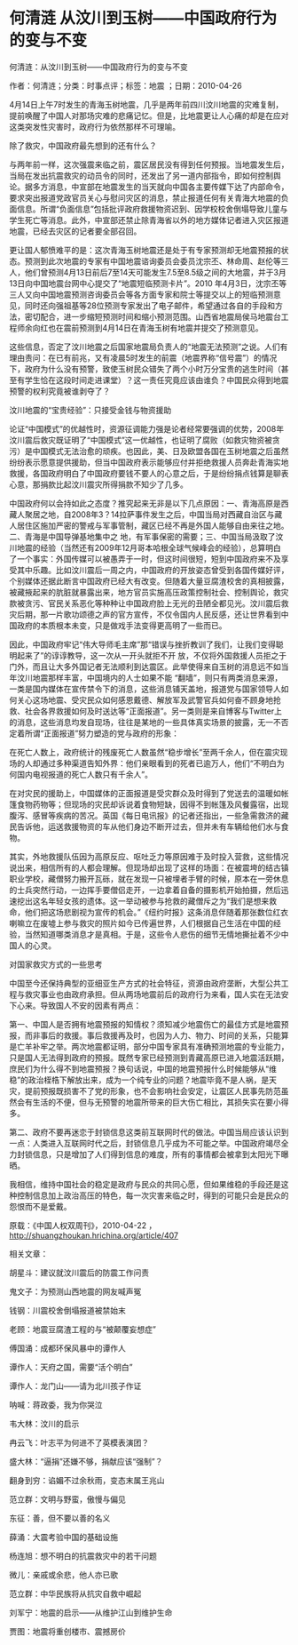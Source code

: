 # 何清涟  从汶川到玉树——中国政府行为的变与不变  
  
何清涟：从汶川到玉树——中国政府行为的变与不变  
作者：何清涟；分类：时事点评；标签：地震 ；日期：2010-04-26  
4月14日上午7时发生的青海玉树地震，几乎是两年前四川汶川地震的灾难复制，提前唤醒了中国人对那场灾难的悲痛记忆。但是，比地震更让人心痛的却是在应对这类突发性灾害时，政府行为依然那样不可理喻。  
除了救灾，中国政府最先想到的还有什么？  
与两年前一样，这次强震来临之前，震区居民没有得到任何预报。当地震发生后，当局在发出抗震救灾的动员令的同时，还发出了另一道内部指令，即如何控制舆论。据多方消息，中宣部在地震发生的当天就向中国各主要传媒下达了内部命令，要求突出报道党政官员关心与慰问灾区的消息，禁止报道任何有关青海大地震的负面信息。所谓“负面信息”包括批评政府救援物资迟到、因学校校舍倒塌导致儿童与学生死亡等消息。此外，中宣部还禁止除青海省以外的地方媒体记者进入灾区报道地震，已经去灾区的记者要全部召回。  
更让国人郁愤难平的是：这次青海玉树地震还是处于有专家预测却无地震预报的状态。预测到此次地震的专家有中国地震谘询委员会委员沈宗丕、林命周、赵伦等三人，他们曾预测4月13日前后7至14天可能发生7.5至8.5级之间的大地震，并于3月13日向中国地震台网中心提交了“地震短临预测卡片”。2010 年4月3日，沈宗丕等三人又向中国地震预测咨询委员会等各方面专家和院士等提交以上的短临预测意见，同时还向强祖基等28位预测专家发出了电子邮件，希望通过各自的手段和方法，密切配合，进一步缩短预测时间和缩小预测范围。山西省地震局侯马地震台工程师余向红也在震前预测到4月14日在青海玉树有地震并提交了预测意见。  
这些信息，否定了汶川地震之后国家地震局负责人的“地震无法预测”之说。人们有理由责问：在已有前兆，又有凌晨5时发生的前震（地震界称“信号震”）的情况下，政府为什么没有预警，致使玉树民众错失了两个小时万分宝贵的逃生时间（甚至有学生恰在这段时间走进课堂）？这一责任究竟应该由谁负？中国民众得到地震预警的权利究竟被谁剥夺了？  
汶川地震的“宝贵经验”：只接受金钱与物资援助  
论证“中国模式”的优越性时，资源征调能力强是论者经常要强调的优势，2008年汶川震后救灾既证明了“中国模式”这一优越性，也证明了腐败（如救灾物资被贪污）是中国模式无法治愈的顽疾。也因此，美、日及欧盟各国在玉树地震之后虽然纷纷表示愿意提供援助，但当中国政府表示能够应付并拒绝救援人员奔赴青海实地救援，各国政府明白了中国政府要钱不要人的心意之后，于是纷纷捐点钱算是聊表心意，那捐款比起汶川震灾所得捐款不知少了几多。  
中国政府何以会持如此之态度？推究起来无非是以下几点原因：一、青海高原是西藏人聚居之地，自2008年3？14拉萨事件发生之后，中国当局对西藏自治区与藏人居住区施加严密的警戒与军事管制，藏区已经不再是外国人能够自由来往之地。二、青海是中国导弹基地集中之 地，有军事保密的需要；三、中国当局汲取了汶川地震的经验（当然还有2009年12月哥本哈根全球气候峰会的经验），总算明白了一个事实：外国传媒可以被愚弄于一时，但这时间很短，短到中国政府来不及享受其中乐趣。比如汶川震后一周之内，中国政府的开放姿态曾受到各国传媒好评，个别媒体还据此断言中国政府已经大有改变。但随着大量豆腐渣校舍的真相披露，被藏掖起来的肮脏就暴露出来，地方官员实施高压政策控制社会、控制舆论，救灾款被贪污、官民关系恶化等种种让中国政府脸上无光的丑陋全都见光。汶川震后救灾后期，那一片歌功颂德之声的官方宣传，不仅令国内人民反感，还让世界看到中国政府的本质根本未变，只是做戏手法变得更高明了一些而已。  
因此，中国政府牢记“伟大导师毛主席”那“错误与挫折教训了我们，让我们变得聪明起来了”的谆谆教导，这一次从一开头就拒不开 放，不仅将外国救援人员拒之于门外，而且让大多外国记者无法顺利到达震区。此举使得来自玉树的消息远不如当年汶川地震那样丰富，中国境内的人士如果不能 “翻墙”，则只有两类消息来源，一类是国内媒体在宣传禁令下的消息，这些消息铺天盖地，报道党与国家领导人如何关心这场地震、受灾民众如何感恩戴德、解放军及武警官兵如何奋不顾身地抢救、社会各界救援如何及时送达等“正面报道”。另一类则是来自博客与Twitter上的消息，这些消息均发自现场，往往是某地的一些具体真实场景的披露，无一不否定着所谓“正面报道”努力塑造的党与政府的形象：  
在死亡人数上，政府统计的残废死亡人数虽然“稳步增长”至两千余人，但在震灾现场的人却通过多种渠道告知外界：他们亲眼看到的死者已逾万人，他们“不明白为何国内电视报道的死亡人数只有千余人”。  
在对灾民的援助上，中国媒体的正面报道是受灾群众及时得到了党送去的温暖如帐篷食物药物等；但现场的灾民却诉说着食物短缺，因得不到帐篷及风餐露宿，出现腹泻、感冒等疾病的苦况。英国《每日电讯报》的记者还指出，一些急需救济的藏民告诉他，运送救援物资的车从他们身边不断开过去，但并未有车辆给他们水与食物。  
其实，外地救援队伍因为高原反应、呕吐乏力等原因难于及时投入营救，这些情况说出来，相信所有的人都会理解。但现场却出现了这样的场面：在被震垮的结古镇职业学校，藏僧努力搬开瓦砾，就在发现一只被埋者手臂的时候，原本在一旁休息的士兵突然行动，一边挥手要僧侣走开，一边拿着自备的摄影机开始拍摄，然后迅速挖出这名年轻女孩的遗体。这一举动被参与抢救的藏僧斥之为“我们是想来救命，他们把这场悲剧视为宣传的机会。”《纽约时报》这条消息伴随着那张数位红衣喇嘛立在废墟上参与救灾的照片如今已传遍世界，人们根据自己生活在中国的经验，当然知道哪类消息才是真相。于是，这些令人悲伤的细节无情地撕扯着不少中国人的心灵。  
对国家救灾方式的一些思考  
中国至今还保持典型的亚细亚生产方式的社会特征，资源由政府垄断，大型公共工程与救灾事业也由政府承担。但从两场地震前后的政府行为来看，国人实在无法安下心来。导致国人不安的因素有两点：  
第一、中国人是否拥有地震预报的知情权？须知减少地震伤亡的最佳方式是地震预报，而非事后的救援。事后救援再及时，也因为人力、物力、时间的关系，只能算是亡羊补牢之举。两次地震都证明，部分中国专家具有准确预测地震的专业能力，只是国人无法得到政府的预报。既然专家已经预测到青藏高原已进入地震活跃期，庶民们为什么得不到地震预报？换句话说，中国的地震预报什么时候能够从“维稳”的政治桎梏下解放出来，成为一个纯专业的问题？地震毕竟不是人祸，是天灾，提前预报既损害不了党的形象，也不会影响社会安定，让震区人民事先防范虽然会有生活的不便，但与无预警的地震所带来的巨大伤亡相比，其损失实在要小得多。  
第二、政府不要再迷恋于封锁信息这类前互联网时代的做法。中国当局应该认识到一点：人类进入互联网时代之后，封锁信息几乎成为不可能之举。中国政府竭尽全力封锁信息，只是增加了人们得到信息的难度，所有的事情都会被拿到太阳光下曝晒。  
我相信，维持中国社会的稳定是政府与民众的共同心愿，但如果维稳的手段还是这种控制信息加上政治高压的特色，每一次灾害来临之时，得到的可能只会是民众的怨恨而不是爱戴。  
原载：《中国人权双周刊》，2010-04-22 ， http://shuangzhoukan.hrichina.org/article/407  
  
相关文章：  
胡星斗：建议就汶川震后的防震工作问责  
鬼文子：为预测山西地震的网友喊声冤  
钱钢：川震校舍倒塌报道被禁始末  
老顾：地震豆腐渣工程的与“被颠覆妄想症”  
傅国涌：成都环保风暴中的谭作人  
谭作人：天府之国，需要“活个明白”  
谭作人：龙门山——请为北川孩子作证  
呐喊：蒋政委，我为你哭泣  
韦大林：汶川的启示  
冉云飞：叶志平为何进不了英模表演团？  
盛大林：“逼捐”还嫌不够，捐献应该“强制”？  
翻身到穷：谄媚不过余秋雨，变态末属王兆山  
范立群：文明与野蛮，傲慢与偏见  
东征：善，但不要以善的名义  
薛涌：大震考验中国的基础设施  
杨连旭：想不明白的抗震救灾中的若干问题  
微儿：亲戚或余悲，他人亦已歌  
范立群：中华民族将从抗灾自救中崛起  
刘军宁：地震的启示——从维护江山到维护生命  
贾图：地震将重创楼市、震撼房价